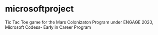# microsoftproject
Tic Tac Toe game for the Mars Colonizaton Program under ENGAGE 2020, Microsoft Codess- Early in Career Program
